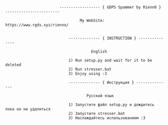 
							------------------ { GDPS Spammer by Rienn0 } ------------------------

								     My WebSite: https://www.rgds.xyz/rienno/

	
 								-------------- { INSTRUCTION } ---------------
										  
										  English
	
								1) Run setup.py and wait for it to be deleted
								2) Run stresser.bat
								3) Enjoy using :3

 								-------------- { Инструкция } ---------------
										  
										Русский язык
	
								1) Запустите файл setup.py и дождитесь пока он не удалиться
								2) Запустите stresser.bat
								3) Наслаждайтесь использованием :3
